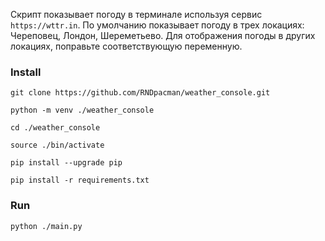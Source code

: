Скрипт показывает погоду в терминале используя сервис `https://wttr.in`.
По умолчанию показывает погоду в трех локациях: Череповец, Лондон, Шереметьево.
Для отображения погоды в других локациях, поправьте соответствующую переменную.


### Install

```
git clone https://github.com/RNDpacman/weather_console.git
```

```
python -m venv ./weather_console
```

```
cd ./weather_console
```

```
source ./bin/activate
```

```
pip install --upgrade pip
```

```
pip install -r requirements.txt
```

### Run

```
python ./main.py
```

